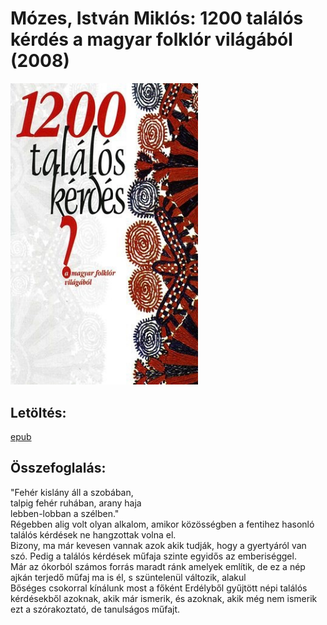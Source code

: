 # <a name="id_897">Mózes, István Miklós: 1200 találós kérdés a magyar folklór világából (2008)</a>
<img src="https://github.com/BercziSandor/calibre_lib/raw/main/Mozes%2C%20Istvan%20Miklos/1200%20talalos%20kerdes%20a%20magyar%20folklo%20%28897%29/cover.jpg" alt="cover" width="300"/>

## Letöltés:
[epub](https://github.com/BercziSandor/calibre_lib/raw/main/Mozes%2C%20Istvan%20Miklos/1200%20talalos%20kerdes%20a%20magyar%20folklo%20%28897%29/1200%20talalos%20kerdes%20a%20magyar%20fo%20-%20Mozes%2C%20Istvan%20Miklos.epub)

## Összefoglalás:
<div>
<p>"Fehér kislány áll a szobában,<br>talpig fehér ruhában, arany haja<br>lebben-lobban a szélben."<br>Régebben alig volt olyan alkalom, amikor közösségben a fentihez hasonló találós kérdések ne hangzottak volna el.<br>Bizony, ma már kevesen vannak azok akik tudják, hogy a gyertyáról van szó. Pedig a találós kérdések műfaja szinte egyidős az emberiséggel.<br>Már az ókorból számos forrás maradt ránk amelyek említik, de ez a nép ajkán terjedő műfaj ma is él, s szüntelenül változik, alakul<br>Bőséges csokorral kínálunk most a főként Erdélyből gyűjtött népi találós kérdésekből azoknak, akik már ismerik, és azoknak, akik még nem ismerik ezt a szórakoztató, de tanulságos műfajt.</p></div>

